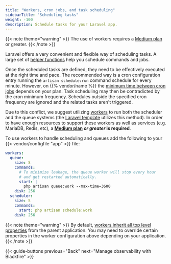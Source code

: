 ```yaml
---
title: "Workers, cron jobs, and task scheduling"
sidebarTitle: "Scheduling tasks"
weight: -100
description: Schedule tasks for your Laravel app.
---
```


{{< note theme="warning" >}}
The use of workers requires a [Medium plan](/administration/pricing/_index.md#multiple-apps-in-a-single-project)
or greater.
{{< /note >}}

Laravel offers a very convenient and flexible way of scheduling tasks. A large set of [helper functions](https://laravel.com/docs/scheduling#schedule-frequency-options) help you schedule commands and jobs.

Once the scheduled tasks are defined, they need to be effectively executed at the right time and pace.
The recommended way is a cron configuration entry running the `artisan schedule:run` command schedule for every minute.
However, on {{% vendor/name %}} the [minimum time between cron jobs](/create-apps/app-reference/single-runtime-image.md#cron-job-timing)
depends on your plan. Task scheduling may then be contradicted by the cron minimum frequency. Schedules outside the
specified cron frequency are ignored and the related tasks aren't triggered.

Due to this conflict, we suggest utilizing [workers](/create-apps/workers.md) to run both the scheduler and the queue
systems (the [Laravel template](https://github.com/platformsh-templates/laravel) utilizes this method). In order to have
enough resources to support these workers as well as services (e.g. MariaDB, Redis, etc), a
**[Medium plan](/administration/pricing/_index.md#multiple-apps-in-a-single-project) *or greater* is required**.

To use workers to handle scheduling and queues add the following to your {{< vendor/configfile "app" >}} file:

```yaml {configFile="app"}
workers:
  queue:
    size: S
    commands:
      # To minimize leakage, the queue worker will stop every hour
      # and get restarted automatically.
      start: |
        php artisan queue:work --max-time=3600
    disk: 256
  scheduler:
    size: S
    commands:
      start: php artisan schedule:work
    disk: 256
```

{{< note theme="warning" >}}
By default, [workers inherit all top level properties](/create-apps/workers.md#inheritance) from the parent application.
You may need to override certain properties in the worker configuration above depending on your application.
{{< /note >}}

{{< guide-buttons previous="Back" next="Manage observability with Blackfire" >}}

